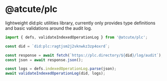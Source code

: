 # @atcute/plc

lightweight did:plc utilities library, currently only provides type definitions and basic
validations around the audit log.

```ts
import { defs, validateIndexedOperationLog } from '@atcute/plc';

const did = `did:plc:ragtjsm2j2vknwkz3zp4oxrd`;

const response = await fetch(`https://plc.directory/${did}/log/audit`);
const json = await response.json();

const logs = defs.indexedOperationLog.parse(json);
await validateIndexedOperationLog(did, logs);
```
